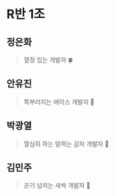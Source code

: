 # R반 1조

## 정은화

> 열정 있는 개발자 🍀

## 안유진

> 똑부러지는 에이스 개발자 🌟

## 박광열

> 열심히 하는 말하는 감자 개발자 🥔

## 김민주

> 끈기 넘치는 새싹 개발자 🌱